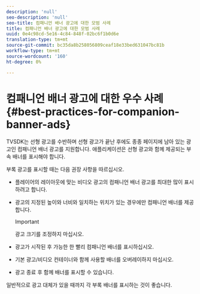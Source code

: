 ```yaml
---
description: 'null'
seo-description: 'null'
seo-title: 컴패니언 배너 광고에 대한 모범 사례
title: 컴패니언 배너 광고에 대한 모범 사례
uuid: 0e4c98cd-5e16-4c84-848f-02bc6f1b0d6e
translation-type: tm+mt
source-git-commit: bc35da8b258056809ceaf18e33bed631047bc81b
workflow-type: tm+mt
source-wordcount: '160'
ht-degree: 0%

---
```



# 컴패니언 배너 광고에 대한 우수 사례 {#best-practices-for-companion-banner-ads}

TVSDK는 선형 광고를 수반하며 선형 광고가 끝난 후에도 종종 페이지에 남아 있는 광고인 컴패니언 배너 광고를 지원합니다. 애플리케이션은 선형 광고와 함께 제공되는 부속 배너를 표시해야 합니다.

부록 광고를 표시할 때는 다음 권장 사항을 따르십시오.

* 플레이어의 레이아웃에 맞는 비디오 광고의 컴패니언 배너 광고를 최대한 많이 표시하려고 합니다.
* 광고의 지정된 높이와 너비와 일치하는 위치가 있는 경우에만 컴패니언 배너를 제공합니다.

   >[!IMPORTANT]
   >
   >광고 크기를 조정하지 마십시오.

* 광고가 시작된 후 가능한 한 빨리 컴패니언 배너를 표시하십시오.
* 기본 광고/비디오 컨테이너와 함께 사용할 배너를 오버레이하지 마십시오.
* 광고 종료 후 함께 배너를 표시할 수 있습니다.

일반적으로 광고 대체가 있을 때까지 각 부록 배너를 표시하는 것이 좋습니다.